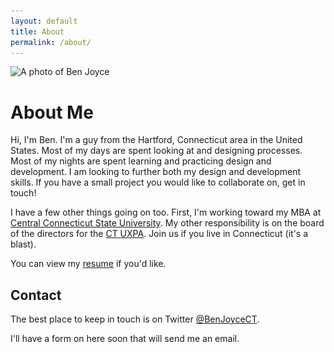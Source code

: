 ```yaml
---
layout: default
title: About
permalink: /about/
---
```

<img class="standalone" src="/img/about-ben--small.jpg" srcset="/img/about-ben--medium.jpg 1000w, /img/about-ben--large.jpg 2000w" alt="A photo of Ben Joyce">


# About Me

Hi, I'm Ben. I'm a guy from the Hartford, Connecticut area in the United States. Most of my days are spent looking at and designing processes. Most of my nights are spent learning and practicing design and development. I am looking to further both my design and development skills. If you have a small project you would like to collaborate on, get in touch!

I have a few other things going on too. First, I'm working toward my MBA at <a href="http://www.ccsu.edu/">Central Connecticut State University</a>. My other responsibility is on the board of the directors for the <a href="http://www.ctuxpa.org">CT UXPA</a>. Join us if you live in Connecticut (it's a blast).

You can view my <a href="/files/resume.pdf" data-size="37 KB">resume</a> if you'd like.

## Contact

The best place to keep in touch is on Twitter <a href="https://twitter.com/BenJoyceCT">@BenJoyceCT</a>.

I'll have a form on here soon that will send me an email.
